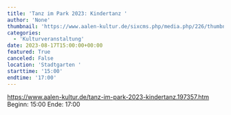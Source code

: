 ```yaml
---
title: 'Tanz im Park 2023: Kindertanz '
author: 'None'
thumbnail: 'https://www.aalen-kultur.de/sixcms.php/media.php/226/thumbnails/1-DSC_9073.jpg.573041.jpg'
categories:
  - 'Kulturveranstaltung'
date: 2023-08-17T15:00:00+00:00
featured: True
canceled: False
location: 'Stadtgarten '
starttime: '15:00'
endtime: '17:00'
---
```

https://www.aalen-kultur.de/tanz-im-park-2023-kindertanz.197357.htm
Beginn: 15:00
 Ende: 17:00